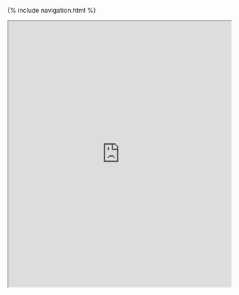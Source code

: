 {% include navigation.html %}

<iframe frameborder="2" width="100%" height="600px" src="https://replit.com/@lucashuang248/Lumoo?embed=true"></iframe>
